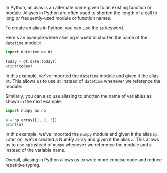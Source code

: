 In Python, an alias is an alternate name given to an existing function or module. Aliases in Python are often used to shorten the length of a call to long or frequently-used module or function names.

To create an alias in Python, you can use the `as` keyword.

Here's an example where aliasing is used to shorten the name of the `datetime` module:

```python
import datetime as dt

today = dt.date.today()
print(today)
```

In this example, we've imported the `datetime` module and given it the alias `dt`. This allows us to use `dt` instead of `datetime` whenever we reference the module.

Similarly, you can also use aliasing to shorten the name of variables as shown in the next example:

```python
import numpy as np

a = np.array([1, 2, 3])
print(a)
```

In this example, we've imported the `numpy` module and given it the alias `np`. Later on, we've created a NumPy array and given it the alias `a`. This allows us to use `np` instead of `numpy` whenever we reference the module and `a` instead of the variable name.

Overall, aliasing in Python allows us to write more concise code and reduce repetitive typing.